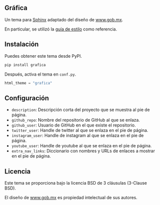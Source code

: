 ## Gráfica

Un tema para [Sphinx][sphinx] adaptado del diseño de www.gob.mx.

En particular, se utilizó la [guía de estilo][guia] como referencia.


## Instalación

Puedes obtener este tema desde PyPI.

```bash
pip install grafica
```

Después, activa el tema en `conf.py`.

```python
html_theme = "grafica"
```


## Configuración

- `description`: Descripción corta del proyecto que
               se muestra al pie de página.
- `github_repo`: Nombre del repositorio de GitHub al que se enlaza.
- `github_user`: Usuario de GitHub en el que existe el repositorio.
- `twitter_user`: Handle de twitter al que se enlaza
                  en el pie de página.
- `instagram_user`: Handle de instagram al que se enlaza
                    en el pie de página.
- `youtube_user`: Handle de youtube al que se enlaza
                  en el pie de página.
- `extra_nav_links`: Diccionario con nombres y URLs de
                     enlaces a mostrar en el pie de página.


## Licencia

Este tema se proporciona bajo la licencia BSD de 3 cláusulas (3-Clause BSD).

El diseño de www.gob.mx es propiedad intelectual de sus autores.

[sphinx]: https://www.sphinx-doc.org/
[guia]: https://framework-gb.cdn.gob.mx/
